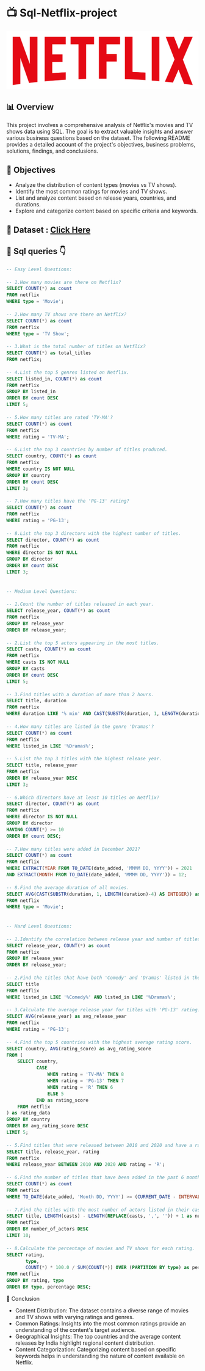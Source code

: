 # 📺 Sql-Netflix-project
![net](https://github.com/KrishnaBabu-Khethavath/Sql-Netflix-project/blob/main/logo%20(1).png)

## 📊 Overview
This project involves a comprehensive analysis of Netflix's movies and TV shows data using SQL. The goal is to extract valuable insights and answer various business questions based on the dataset. The following README provides a detailed account of the project's objectives, business problems, solutions, findings, and conclusions.

## 🎯 Objectives
- Analyze the distribution of content types (movies vs TV shows).
- Identify the most common ratings for movies and TV shows.
- List and analyze content based on release years, countries, and durations.
- Explore and categorize content based on specific criteria and keywords.

## 📁 Dataset : [Click Here](https://github.com/KrishnaBabu-Khethavath/Sql-Netflix-project/blob/main/netflix_titles.csv)

## 📜 Sql queries 👇

```sql
-- Easy Level Questions:

-- 1.How many movies are there on Netflix?
SELECT COUNT(*) as count
FROM netflix
WHERE type = 'Movie';

-- 2.How many TV shows are there on Netflix?
SELECT COUNT(*) as count
FROM netflix
WHERE type = 'TV Show';

-- 3.What is the total number of titles on Netflix?
SELECT COUNT(*) as total_titles
FROM netflix;

-- 4.List the top 5 genres listed on Netflix.
SELECT listed_in, COUNT(*) as count
FROM netflix
GROUP BY listed_in
ORDER BY count DESC
LIMIT 5;

-- 5.How many titles are rated 'TV-MA'?
SELECT COUNT(*) as count
FROM netflix
WHERE rating = 'TV-MA';

-- 6.List the top 3 countries by number of titles produced.
SELECT country, COUNT(*) as count
FROM netflix
WHERE country IS NOT NULL
GROUP BY country
ORDER BY count DESC
LIMIT 3;

-- 7.How many titles have the 'PG-13' rating?
SELECT COUNT(*) as count
FROM netflix
WHERE rating = 'PG-13';

-- 8.List the top 3 directors with the highest number of titles.
SELECT director, COUNT(*) as count
FROM netflix
WHERE director IS NOT NULL
GROUP BY director
ORDER BY count DESC
LIMIT 3;


-- Medium Level Questions:

-- 1.Count the number of titles released in each year.
SELECT release_year, COUNT(*) as count
FROM netflix
GROUP BY release_year
ORDER BY release_year;

-- 2.List the top 5 actors appearing in the most titles.
SELECT casts, COUNT(*) as count
FROM netflix
WHERE casts IS NOT NULL
GROUP BY casts
ORDER BY count DESC
LIMIT 5;

-- 3.Find titles with a duration of more than 2 hours.
SELECT title, duration
FROM netflix
WHERE duration LIKE '% min' AND CAST(SUBSTR(duration, 1, LENGTH(duration)-4) AS INTEGER) > 120;

-- 4.How many titles are listed in the genre 'Dramas'?
SELECT COUNT(*) as count
FROM netflix
WHERE listed_in LIKE '%Dramas%';

-- 5.List the top 3 titles with the highest release year.
SELECT title, release_year
FROM netflix
ORDER BY release_year DESC
LIMIT 3;

-- 6.Which directors have at least 10 titles on Netflix?
SELECT director, COUNT(*) as count
FROM netflix
WHERE director IS NOT NULL
GROUP BY director
HAVING COUNT(*) >= 10
ORDER BY count DESC;

-- 7.How many titles were added in December 2021?
SELECT COUNT(*) as count
FROM netflix
WHERE EXTRACT(YEAR FROM TO_DATE(date_added, 'MMMM DD, YYYY')) = 2021
AND EXTRACT(MONTH FROM TO_DATE(date_added, 'MMMM DD, YYYY')) = 12;

-- 8.Find the average duration of all movies.
SELECT AVG(CAST(SUBSTR(duration, 1, LENGTH(duration)-4) AS INTEGER)) as avg_duration
FROM netflix
WHERE type = 'Movie';


-- Hard Level Questions:

-- 1.Identify the correlation between release year and number of titles produced.
SELECT release_year, COUNT(*) as count
FROM netflix
GROUP BY release_year
ORDER BY release_year;

-- 2.Find the titles that have both 'Comedy' and 'Dramas' listed in their genres.
SELECT title
FROM netflix
WHERE listed_in LIKE '%Comedy%' AND listed_in LIKE '%Dramas%';

-- 3.Calculate the average release year for titles with 'PG-13' rating.
SELECT AVG(release_year) as avg_release_year
FROM netflix
WHERE rating = 'PG-13';

-- 4.Find the top 5 countries with the highest average rating score.
SELECT country, AVG(rating_score) as avg_rating_score
FROM (
    SELECT country, 
           CASE 
               WHEN rating = 'TV-MA' THEN 8
               WHEN rating = 'PG-13' THEN 7
               WHEN rating = 'R' THEN 6
               ELSE 5
           END as rating_score
    FROM netflix
) as rating_data
GROUP BY country
ORDER BY avg_rating_score DESC
LIMIT 5;

-- 5.Find titles that were released between 2010 and 2020 and have a rating of 'R'.
SELECT title, release_year, rating
FROM netflix
WHERE release_year BETWEEN 2010 AND 2020 AND rating = 'R';

-- 6.Find the number of titles that have been added in the past 6 months.
SELECT COUNT(*) as count
FROM netflix
WHERE TO_DATE(date_added, 'Month DD, YYYY') >= (CURRENT_DATE - INTERVAL '6 months');

-- 7.Find the titles with the most number of actors listed in their cast.
SELECT title, LENGTH(casts) - LENGTH(REPLACE(casts, ',', '')) + 1 as number_of_actors
FROM netflix
ORDER BY number_of_actors DESC
LIMIT 10;

-- 8.Calculate the percentage of movies and TV shows for each rating.
SELECT rating, 
       type, 
       COUNT(*) * 100.0 / SUM(COUNT(*)) OVER (PARTITION BY type) as percentage
FROM netflix
GROUP BY rating, type
ORDER BY type, percentage DESC;
```
🏁 Conclusion
- Content Distribution: The dataset contains a diverse range of movies and TV shows with varying ratings and genres. 
- Common Ratings: Insights into the most common ratings provide an understanding of the content's target audience.
- Geographical Insights: The top countries and the average content releases by India highlight regional content distribution. 
- Content Categorization: Categorizing content based on specific keywords helps in understanding the nature of content available on Netflix.
